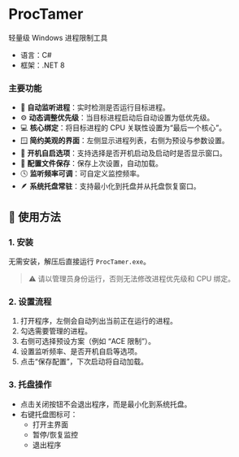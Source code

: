 # ProcTamer

轻量级 Windows 进程限制工具

- 语言：C#
- 框架：.NET 8

### 主要功能
- 🧠 **自动监听进程**：实时检测是否运行目标进程。  
- ⚙️ **动态调整优先级**：当目标进程启动后自动设置为低优先级。  
- 💻 **核心绑定**：将目标进程的 CPU 关联性设置为“最后一个核心”。  
- 🪟 **简约美观的界面**：左侧显示进程列表，右侧为预设与参数设置。  
- 🚀 **开机自启选项**：支持选择是否开机启动及启动时是否显示窗口。  
- 💾 **配置文件保存**：保存上次设置，自动加载。  
- 🕓 **监听频率可调**：可自定义监控频率。  
- 🪶 **系统托盘常驻**：支持最小化到托盘并从托盘恢复窗口。

  
## 🧩 使用方法

### 1. 安装
无需安装，解压后直接运行 `ProcTamer.exe`。

> ⚠️ 请以管理员身份运行，否则无法修改进程优先级和 CPU 绑定。

### 2. 设置流程
1. 打开程序，左侧会自动列出当前正在运行的进程。  
2. 勾选需要管理的进程。  
3. 右侧可选择预设方案（例如 “ACE 限制”）。  
4. 设置监听频率、是否开机自启等选项。  
5. 点击“保存配置”，下次启动将自动加载。  

### 3. 托盘操作
- 点击关闭按钮不会退出程序，而是最小化到系统托盘。  
- 右键托盘图标可：
  - 打开主界面  
  - 暂停/恢复监控  
  - 退出程序  

